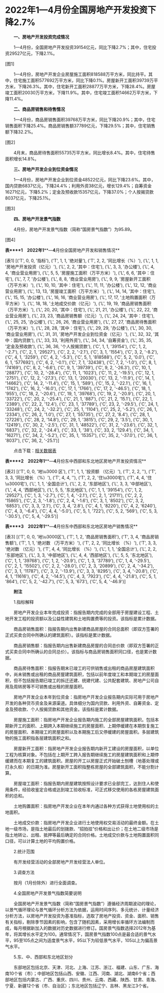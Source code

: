 # 2022年1—4月份全国房地产开发投资下降2.7%

　　**一、房地产开发投资完成情况**

　　1—4月份，全国房地产开发投资39154亿元，同比下降2.7%；其中，住宅投资29527亿元，下降2.1%。

[图1]

　　1—4月份，房地产开发企业房屋施工面积818588万平方米，同比持平。其中，住宅施工面积577692万平方米，同比下降0.1%。房屋新开工面积39739万平方米，下降26.3%。其中，住宅新开工面积28877万平方米，下降28.4%。房屋竣工面积20030万平方米，下降11.9%。其中，住宅竣工面积14662万平方米，下降11.4%。

　　**二、商品房销售和待售情况**

　　1—4月份，商品房销售面积39768万平方米，同比下降20.9%；其中，住宅销售面积下降25.4%。商品房销售额37789亿元，下降29.5%；其中，住宅销售额下降32.2%。

[图2]

　　4月末，商品房待售面积55735万平方米，同比增长8.4%。其中，住宅待售面积增长14.8%。

　　**三、房地产开发企业到位资金情况**

　　1—4月份，房地产开发企业到位资金48522亿元，同比下降23.6%。其中，国内贷款6837亿元，下降24.4%；利用外资38亿元，增长129.4%；自筹资金16271亿元，下降5.2%；定金及预收款15357亿元，下降37.0%；个人按揭贷款8037亿元，下降25.1%。

[图3]

　　**四、房地产开发景气指数**

　　4月份，房地产开发景气指数（简称“国房景气指数”）为95.89。

[图4]

**表****1**　**2022****年****1****—****4****月份全国房地产开发和销售情况**

[表1]
[('T', 0, 0, '指标'), ('T', 1, 1, '绝对量'), ('T', 2, 2, '同比增长（%）'), ('L', 1, 1, '房地产开发投资（亿元）'), ('L', 2, 2, '其中：住宅'), ('L', 3, 3, '办公楼'), ('L', 4, 4, '商业营业用房'), ('L', 5, 5, '房屋施工面积（万平方米）'), ('L', 6, 6, '其中：住宅'), ('L', 7, 7, '办公楼'), ('L', 8, 8, '商业营业用房'), ('L', 9, 9, '房屋新开工面积（万平方米）'), ('L', 10, 10, '其中：住宅'), ('L', 11, 11, '办公楼'), ('L', 12, 12, '商业营业用房'), ('L', 13, 13, '房屋竣工面积（万平方米）'), ('L', 14, 14, '其中：住宅'), ('L', 15, 15, '办公楼'), ('L', 16, 16, '商业营业用房'), ('L', 17, 17, '土地购置面积（万平方米）'), ('L', 18, 18, '土地成交价款（亿元）'), ('L', 19, 19, '商品房销售面积（万平方米）'), ('L', 20, 20, '其中：住宅'), ('L', 21, 21, '办公楼'), ('L', 22, 22, '商业营业用房'), ('L', 23, 23, '商品房销售额（亿元）'), ('L', 24, 24, '其中：住宅'), ('L', 25, 25, '办公楼'), ('L', 26, 26, '商业营业用房'), ('L', 27, 27, '商品房待售面积（万平方米）'), ('L', 28, 28, '其中：住宅'), ('L', 29, 29, '办公楼'), ('L', 30, 30, '商业营业用房'), ('L', 31, 31, '房地产开发企业到位资金（亿元）'), ('L', 32, 32, '其中：国内贷款'), ('L', 33, 33, '利用外资'), ('L', 34, 34, '自筹资金'), ('L', 35, 35, '定金及预收款'), ('L', 36, 36, '个人按揭贷款'), ('C', 1, 1, '39154'), ('C', 1, 2, '-2.7'), ('C', 2, 1, '29527'), ('C', 2, 2, '-2.1'), ('C', 3, 1, '1554'), ('C', 3, 2, '-8.2'), ('C', 4, 1, '3259'), ('C', 4, 2, '-5.3'), ('C', 5, 1, '818588'), ('C', 5, 2, '0.0'), ('C', 6, 1, '577692'), ('C', 6, 2, '-0.1'), ('C', 7, 1, '32438'), ('C', 7, 2, '-1.0'), ('C', 8, 1, '74169'), ('C', 8, 2, '-6.6'), ('C', 9, 1, '39739'), ('C', 9, 2, '-26.3'), ('C', 10, 1, '28877'), ('C', 10, 2, '-28.4'), ('C', 11, 1, '1023'), ('C', 11, 2, '-19.5'), ('C', 12, 1, '2751'), ('C', 12, 2, '-27.3'), ('C', 13, 1, '20030'), ('C', 13, 2, '-11.9'), ('C', 14, 1, '14662'), ('C', 14, 2, '-11.4'), ('C', 15, 1, '589'), ('C', 15, 2, '-22.1'), ('C', 16, 1, '1742'), ('C', 16, 2, '-16.0'), ('C', 17, 1, '1766'), ('C', 17, 2, '-46.5'), ('C', 18, 1, '955'), ('C', 18, 2, '-20.6'), ('C', 19, 1, '39768'), ('C', 19, 2, '-20.9'), ('C', 20, 1, '33722'), ('C', 20, 2, '-25.4'), ('C', 21, 1, '887'), ('C', 21, 2, '15.1'), ('C', 22, 1, '2389'), ('C', 22, 2, '12.4'), ('C', 23, 1, '37789'), ('C', 23, 2, '-29.5'), ('C', 24, 1, '33248'), ('C', 24, 2, '-32.2'), ('C', 25, 1, '1104'), ('C', 25, 2, '-5.2'), ('C', 26, 1, '2334'), ('C', 26, 2, '1.0'), ('C', 27, 1, '55735'), ('C', 27, 2, '8.4'), ('C', 28, 1, '27226'), ('C', 28, 2, '14.8'), ('C', 29, 1, '3815'), ('C', 29, 2, '3.5'), ('C', 30, 1, '12419'), ('C', 30, 2, '-2.5'), ('C', 31, 1, '48522'), ('C', 31, 2, '-23.6'), ('C', 32, 1, '6837'), ('C', 32, 2, '-24.4'), ('C', 33, 1, '38'), ('C', 33, 2, '129.4'), ('C', 34, 1, '16271'), ('C', 34, 2, '-5.2'), ('C', 35, 1, '15357'), ('C', 35, 2, '-37.0'), ('C', 36, 1, '8037'), ('C', 36, 2, '-25.1')]

　　点击下载：[相关数据表](http://www.stats.gov.cn/sj/zxfb/202302/W020230203608542952233.xlsx) 

**表****2**　**2022****年****1****—****4****月份东中西部和东北地区房地产开发投资情况**

[表2]
[('T', 0, 0, '地\u3000 区'), ('T', 1, 1, '投资额 （亿元）'), ('T', 2, 2, ''), ('T', 3, 3, '同比增长 （%）'), ('T', 4, 4, ''), ('T', 2, 2, '住\u3000宅'), ('T', 4, 4, '住\u3000宅'), ('L', 1, 1, '全国总计'), ('L', 2, 2, '东部地区'), ('L', 3, 3, '中部地区'), ('L', 4, 4, '西部地区'), ('L', 5, 5, '东北地区'), ('C', 1, 1, '39154'), ('C', 1, 2, '29527'), ('C', 1, 3, '-2.7'), ('C', 1, 4, '-2.1'), ('C', 2, 1, '21711'), ('C', 2, 2, '15865'), ('C', 2, 3, '-1.8'), ('C', 2, 4, '-1.6'), ('C', 3, 1, '8502'), ('C', 3, 2, '6853'), ('C', 3, 3, '2.1'), ('C', 3, 4, '2.8'), ('C', 4, 1, '8220'), ('C', 4, 2, '6240'), ('C', 4, 3, '-6.4'), ('C', 4, 4, '-5.0'), ('C', 5, 1, '722'), ('C', 5, 2, '569'), ('C', 5, 3, '-30.5'), ('C', 5, 4, '-29.5')]

**表****3**　**2022****年****1****—****4****月份东中西部和东北地区房地产销售情况**

[表3]
[('T', 0, 0, '地\u3000区'), ('T', 1, 2, '商品房销售面积'), ('T', 3, 4, '商品房销售额'), ('T', 1, 1, '绝对数 （万平方米）'), ('T', 2, 2, '同比增长 （%）'), ('T', 3, 3, '绝对数 （亿元）'), ('T', 4, 4, '同比增长 （%）'), ('L', 1, 1, '全国总计'), ('L', 2, 2, '东部地区'), ('L', 3, 3, '中部地区'), ('L', 4, 4, '西部地区'), ('L', 5, 5, '东北地区'), ('C', 1, 1, '39768'), ('C', 1, 2, '-20.9'), ('C', 1, 3, '37789'), ('C', 1, 4, '-29.5'), ('C', 2, 1, '15502'), ('C', 2, 2, '-28.0'), ('C', 2, 3, '20899'), ('C', 2, 4, '-34.2'), ('C', 3, 1, '11787'), ('C', 3, 2, '-13.9'), ('C', 3, 3, '8295'), ('C', 3, 4, '-20.8'), ('C', 4, 1, '11616'), ('C', 4, 2, '-14.5'), ('C', 4, 3, '7923'), ('C', 4, 4, '-21.8'), ('C', 5, 1, '864'), ('C', 5, 2, '-42.7'), ('C', 5, 3, '673'), ('C', 5, 4, '-46.9')]

　　**附注**

　　1.指标解释

　　房地产开发企业本年完成投资：指报告期内完成的全部用于房屋建设工程、土地开发工程的投资额以及公益性建筑和土地购置费等的投资。该指标是累计数据。

　　商品房销售面积：指报告期内出售新建商品房屋的合同总面积（即双方签署的正式买卖合同中所确认的建筑面积）。该指标是累计数据。

　　商品房销售额：指报告期内出售新建商品房屋的合同总价款（即双方签署的正式买卖合同中所确认的合同总价）。该指标与商品房销售面积同口径，也是累计数据。

　　商品房待售面积：指报告期末已竣工的可供销售或出租的商品房屋建筑面积中，尚未销售或出租的商品房屋建筑面积，包括以前年度竣工和本期竣工的房屋面积，但不包括报告期已竣工的拆迁还建、统建代建、公共配套建筑、房地产公司自用及周转房等不可销售或出租的房屋面积。

　　房地产开发企业本年到位资金：指房地产开发企业报告期内实际可用于房地产开发的各种货币资金及来源渠道。具体细分为国内贷款、利用外资、自筹资金、定金及预收款、个人按揭贷款和其他资金。该指标是累计数据。

　　房屋施工面积：指房地产开发企业报告期内施工的全部房屋建筑面积。包括本期新开工的面积、上期跨入本期继续施工的房屋面积、上期停缓建在本期恢复施工的房屋面积、本期竣工的房屋面积以及本期施工后又停缓建的房屋面积。多层建筑物的施工面积指各层建筑面积之和。

　　房屋新开工面积：指房地产开发企业报告期内新开工建设的房屋面积，以单位工程为核算对象。不包括在上期开工跨入报告期继续施工的房屋建筑面积和上期停缓建而在本期复工的建筑面积。房屋的开工以房屋正式开始破土刨槽（地基处理或打永久桩）的日期为准。房屋新开工面积指整栋房屋的全部建筑面积，不能分割计算。

　　房屋竣工面积：指报告期内房屋建筑按照设计要求已全部完工，达到住人和使用条件，经验收鉴定合格或达到竣工验收标准，可正式移交使用的各栋房屋建筑面积的总和。

　　土地购置面积：指房地产开发企业在本年内通过各种方式获得土地使用权的土地面积。

　　土地成交价款：指房地产开发企业进行土地使用权交易活动的最终金额。在土地一级市场，是指土地最后的划拨款、“招拍挂”价格和出让价；在土地二级市场是指土地转让、出租、抵押等最后确定的合同价格。土地成交价款与土地购置面积同口径，可以计算土地的平均购置价格。

　　2.统计范围

　　有开发经营活动的全部房地产开发经营法人单位。

　　3.调查方法

　　按月（1月份除外）进行全面调查。

　　4.全国房地产开发景气指数简要说明

　　全国房地产开发景气指数（简称“国房景气指数”）遵循经济周期波动的理论，以景气循环理论与景气循环分析方法为依据，运用时间序列、多元统计、计量经济分析方法，以房地产开发投资为基准指标，选取了房地产投资、资金、面积、销售有关指标，剔除季节因素的影响，包含了随机因素，采用增长率循环方法编制而成，每月根据新加入的数据对历史数据进行修订。国房景气指数选择2012年为基年，将其增长水平定为100。通常情况下，国房景气指数100点是最合适的景气水平，95至105点之间为适度景气水平，95以下为较低景气水平，105以上为偏高景气水平。

　　5.东、中、西部和东北地区划分

　　东部地区包括北京、天津、河北、上海、江苏、浙江、福建、山东、广东、海南10个省（市）；中部地区包括山西、安徽、江西、河南、湖北、湖南6个省；西部地区包括内蒙古、广西、重庆、四川、贵州、云南、西藏、陕西、甘肃、青海、宁夏、新疆12个省（市、自治区）；东北地区包括辽宁、吉林、黑龙江3个省。